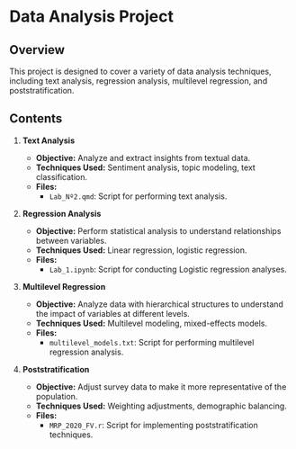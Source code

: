 # Data Analysis Project

## Overview

This project is designed to cover a variety of data analysis techniques, including text analysis, regression analysis, multilevel regression, and poststratification.

## Contents

1. **Text Analysis**
    - **Objective:** Analyze and extract insights from textual data.
    - **Techniques Used:** Sentiment analysis, topic modeling, text classification.
    - **Files:**
        - `Lab_Nº2.qmd`: Script for performing text analysis.

2. **Regression Analysis**
    - **Objective:** Perform statistical analysis to understand relationships between variables.
    - **Techniques Used:** Linear regression, logistic regression.
    - **Files:**
        - `Lab_1.ipynb`: Script for conducting Logistic regression analyses.

3. **Multilevel Regression**
    - **Objective:** Analyze data with hierarchical structures to understand the impact of variables at different levels.
    - **Techniques Used:** Multilevel modeling, mixed-effects models.
    - **Files:**
        - `multilevel_models.txt`: Script for performing multilevel regression analysis.

4. **Poststratification**
    - **Objective:** Adjust survey data to make it more representative of the population.
    - **Techniques Used:** Weighting adjustments, demographic balancing.
    - **Files:**
        - `MRP_2020_FV.r`: Script for implementing poststratification techniques.



